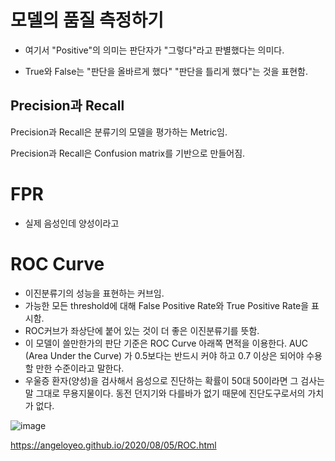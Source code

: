 
# 모델의 품질 측정하기 

- 여기서 "Positive"의 의미는 판단자가 "그렇다"라고 판별했다는 의미다. 

- True와 False는 "판단을 올바르게 했다" "판단을 틀리게 했다"는 것을 표현함.



## Precision과 Recall 
Precision과 Recall은 분류기의 모델을 평가하는 Metric임. 

Precision과 Recall은 Confusion matrix를 기반으로 만들어짐. 


# FPR 
- 실제 음성인데 양성이라고 


# ROC Curve 
- 이진분류기의 성능을 표현하는 커브임. 
- 가능한 모든 threshold에 대해 False Positive Rate와 True Positive Rate을 표시함.
- ROC커브가 좌상단에 붙어 있는 것이 더 좋은 이진분류기를 뜻함.
- 이 모델이 쓸만한가의 판단 기준은 ROC Curve 아래쪽 면적을 이용한다. AUC (Area Under the Curve) 가 0.5보다는 반드시 커야 하고 0.7 이상은 되어야 수용할 만한 수준이라고 말한다.
- 우울증 환자(양성)을 검사해서 음성으로 진단하는 확률이 50대 50이라면 그 검사는 말 그대로 무용지물이다. 동전 던지기와 다를바가 없기 때문에 진단도구로서의 가치가 없다. 


![image](https://github.com/sandartchip/TIL/assets/15938354/fb2f2bd1-c207-409e-b5f4-281ba71b4687)

https://angeloyeo.github.io/2020/08/05/ROC.html

